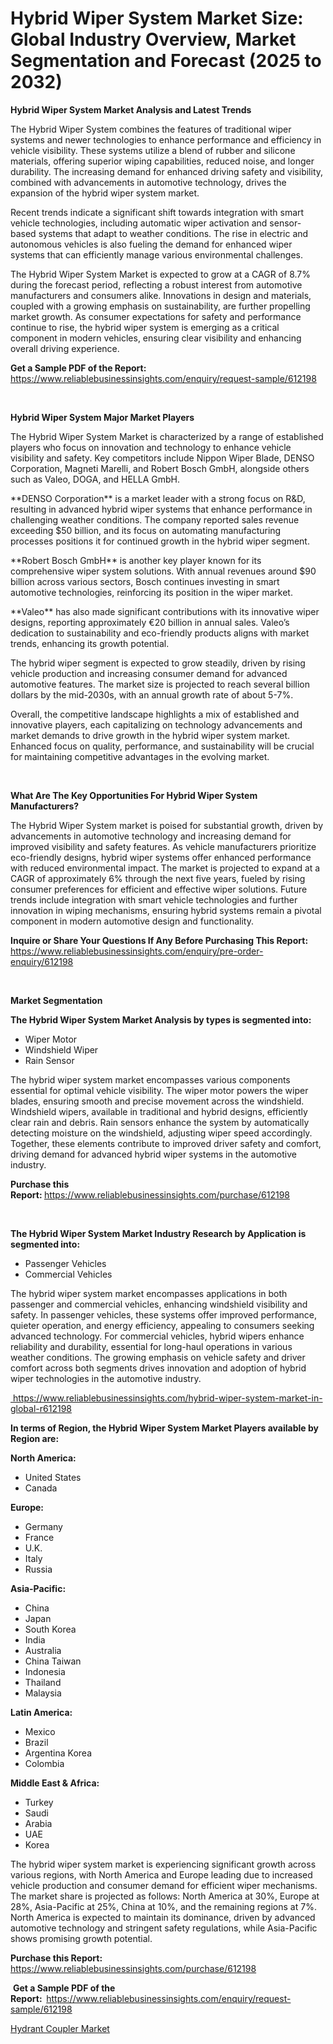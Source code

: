 <p><h1>Hybrid Wiper System Market Size: Global Industry Overview, Market Segmentation and Forecast (2025 to 2032)</h1></p><p><strong>Hybrid Wiper System Market Analysis and Latest Trends</strong></p>
<p><p>The Hybrid Wiper System combines the features of traditional wiper systems and newer technologies to enhance performance and efficiency in vehicle visibility. These systems utilize a blend of rubber and silicone materials, offering superior wiping capabilities, reduced noise, and longer durability. The increasing demand for enhanced driving safety and visibility, combined with advancements in automotive technology, drives the expansion of the hybrid wiper system market.</p><p>Recent trends indicate a significant shift towards integration with smart vehicle technologies, including automatic wiper activation and sensor-based systems that adapt to weather conditions. The rise in electric and autonomous vehicles is also fueling the demand for enhanced wiper systems that can efficiently manage various environmental challenges.</p><p>The Hybrid Wiper System Market is expected to grow at a CAGR of 8.7% during the forecast period, reflecting a robust interest from automotive manufacturers and consumers alike. Innovations in design and materials, coupled with a growing emphasis on sustainability, are further propelling market growth. As consumer expectations for safety and performance continue to rise, the hybrid wiper system is emerging as a critical component in modern vehicles, ensuring clear visibility and enhancing overall driving experience.</p></p>
<p><strong>Get a Sample PDF of the Report:&nbsp;</strong> <a href="https://www.reliablebusinessinsights.com/enquiry/request-sample/612198?utm_campaign=2760&utm_medium=2&utm_source=Github&utm_content=ia&utm_term=23032025&utm_id=hybrid-wiper-system">https://www.reliablebusinessinsights.com/enquiry/request-sample/612198</a></p>
<p>&nbsp;</p>
<p><strong>Hybrid Wiper System Major Market Players</strong></p>
<p><p>The Hybrid Wiper System Market is characterized by a range of established players who focus on innovation and technology to enhance vehicle visibility and safety. Key competitors include Nippon Wiper Blade, DENSO Corporation, Magneti Marelli, and Robert Bosch GmbH, alongside others such as Valeo, DOGA, and HELLA GmbH. </p><p>**DENSO Corporation** is a market leader with a strong focus on R&D, resulting in advanced hybrid wiper systems that enhance performance in challenging weather conditions. The company reported sales revenue exceeding $50 billion, and its focus on automating manufacturing processes positions it for continued growth in the hybrid wiper segment.</p><p>**Robert Bosch GmbH** is another key player known for its comprehensive wiper system solutions. With annual revenues around $90 billion across various sectors, Bosch continues investing in smart automotive technologies, reinforcing its position in the wiper market.</p><p>**Valeo** has also made significant contributions with its innovative wiper designs, reporting approximately €20 billion in annual sales. Valeo’s dedication to sustainability and eco-friendly products aligns with market trends, enhancing its growth potential.</p><p>The hybrid wiper segment is expected to grow steadily, driven by rising vehicle production and increasing consumer demand for advanced automotive features. The market size is projected to reach several billion dollars by the mid-2030s, with an annual growth rate of about 5-7%. </p><p>Overall, the competitive landscape highlights a mix of established and innovative players, each capitalizing on technology advancements and market demands to drive growth in the hybrid wiper system market. Enhanced focus on quality, performance, and sustainability will be crucial for maintaining competitive advantages in the evolving market.</p></p>
<p>&nbsp;</p>
<p><strong>What Are The Key Opportunities For Hybrid Wiper System Manufacturers?</strong></p>
<p><p>The Hybrid Wiper System market is poised for substantial growth, driven by advancements in automotive technology and increasing demand for improved visibility and safety features. As vehicle manufacturers prioritize eco-friendly designs, hybrid wiper systems offer enhanced performance with reduced environmental impact. The market is projected to expand at a CAGR of approximately 6% through the next five years, fueled by rising consumer preferences for efficient and effective wiper solutions. Future trends include integration with smart vehicle technologies and further innovation in wiping mechanisms, ensuring hybrid systems remain a pivotal component in modern automotive design and functionality.</p></p>
<p><strong>Inquire or Share Your Questions If Any Before Purchasing This Report:</strong> <a href="https://www.reliablebusinessinsights.com/enquiry/pre-order-enquiry/612198?utm_campaign=2760&utm_medium=2&utm_source=Github&utm_content=ia&utm_term=23032025&utm_id=hybrid-wiper-system">https://www.reliablebusinessinsights.com/enquiry/pre-order-enquiry/612198</a></p>
<p>&nbsp;</p>
<p><strong>Market Segmentation</strong></p>
<p><strong>The Hybrid Wiper System Market Analysis by types is segmented into:</strong></p>
<p><ul><li>Wiper Motor</li><li>Windshield Wiper</li><li>Rain Sensor</li></ul></p>
<p><p>The hybrid wiper system market encompasses various components essential for optimal vehicle visibility. The wiper motor powers the wiper blades, ensuring smooth and precise movement across the windshield. Windshield wipers, available in traditional and hybrid designs, efficiently clear rain and debris. Rain sensors enhance the system by automatically detecting moisture on the windshield, adjusting wiper speed accordingly. Together, these elements contribute to improved driver safety and comfort, driving demand for advanced hybrid wiper systems in the automotive industry.</p></p>
<p><strong>Purchase this Report:&nbsp;</strong><a href="https://www.reliablebusinessinsights.com/purchase/612198?utm_campaign=2760&utm_medium=2&utm_source=Github&utm_content=ia&utm_term=23032025&utm_id=hybrid-wiper-system">https://www.reliablebusinessinsights.com/purchase/612198</a></p>
<p>&nbsp;</p>
<p><strong>The Hybrid Wiper System Market Industry Research by Application is segmented into:</strong></p>
<p><ul><li>Passenger Vehicles</li><li>Commercial Vehicles</li></ul></p>
<p><p>The hybrid wiper system market encompasses applications in both passenger and commercial vehicles, enhancing windshield visibility and safety. In passenger vehicles, these systems offer improved performance, quieter operation, and energy efficiency, appealing to consumers seeking advanced technology. For commercial vehicles, hybrid wipers enhance reliability and durability, essential for long-haul operations in various weather conditions. The growing emphasis on vehicle safety and driver comfort across both segments drives innovation and adoption of hybrid wiper technologies in the automotive industry.</p></p>
<p><a href="https://www.reliablebusinessinsights.com/hybrid-wiper-system-market-in-global-r612198?utm_campaign=2760&utm_medium=2&utm_source=Github&utm_content=ia&utm_term=23032025&utm_id=hybrid-wiper-system">&nbsp;https://www.reliablebusinessinsights.com/hybrid-wiper-system-market-in-global-r612198</a></p>
<p><strong>In terms of Region, the Hybrid Wiper System Market Players available by Region are:</strong></p>
<p>
    <p> <strong> North America: </strong>
        <ul>
            <li>United States</li>
            <li>Canada</li>
        </ul>
        </p> 
    <p> <strong> Europe: </strong>
        <ul>
            <li>Germany</li>
            <li>France</li>
            <li>U.K.</li>
            <li>Italy</li>
            <li>Russia</li>
        </ul>
        </p> 
    <p> <strong> Asia-Pacific: </strong>
        <ul>
            <li>China</li>
            <li>Japan</li>
            <li>South Korea</li>
            <li>India</li>
            <li>Australia</li>
            <li>China Taiwan</li>
            <li>Indonesia</li>
            <li>Thailand</li>
            <li>Malaysia</li>
        </ul>
        </p> 
    <p> <strong> Latin America: </strong>
        <ul>
            <li>Mexico</li>
            <li>Brazil</li>
            <li>Argentina Korea</li>
            <li>Colombia</li>
        </ul>
        </p> 
    <p> <strong> Middle East & Africa: </strong>
        <ul>
            <li>Turkey</li>
            <li>Saudi</li>
            <li>Arabia</li>
            <li>UAE</li>
            <li>Korea</li>
        </ul>
    </p>
    </p>
<p><p>The hybrid wiper system market is experiencing significant growth across various regions, with North America and Europe leading due to increased vehicle production and consumer demand for efficient wiper mechanisms. The market share is projected as follows: North America at 30%, Europe at 28%, Asia-Pacific at 25%, China at 10%, and the remaining regions at 7%. North America is expected to maintain its dominance, driven by advanced automotive technology and stringent safety regulations, while Asia-Pacific shows promising growth potential.</p></p>
<p><strong>Purchase this Report: </strong><a href="https://www.reliablebusinessinsights.com/purchase/612198?utm_campaign=2760&utm_medium=2&utm_source=Github&utm_content=ia&utm_term=23032025&utm_id=hybrid-wiper-system">https://www.reliablebusinessinsights.com/purchase/612198</a></p>
<p>&nbsp;<strong>Get a Sample PDF of the Report:&nbsp;&nbsp;</strong><a href="https://www.reliablebusinessinsights.com/enquiry/request-sample/612198?utm_campaign=2760&utm_medium=2&utm_source=Github&utm_content=ia&utm_term=23032025&utm_id=hybrid-wiper-system">https://www.reliablebusinessinsights.com/enquiry/request-sample/612198</a></p>
<p><strong></strong></p>
<p><p><a href="https://github.com/scaseiargas/Market-Research-Report-List-1/blob/main/hydrant-coupler-market.md?utm_campaign=2760&utm_medium=2&utm_source=Github&utm_content=ia&utm_term=23032025&utm_id=hybrid-wiper-system">Hydrant Coupler Market</a></p></p>